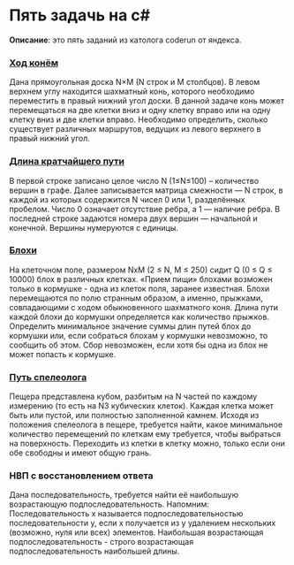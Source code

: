# Пять задачь на c#

**Описание**: это пять заданий из католога coderun от яндекса.

### [Ход конём](https://github.com/lkaboba27/-/blob/five-zadachi/five_zad_1.cs)
Дана прямоугольная доска N×M (N строк и M столбцов). В левом верхнем углу находится шахматный конь, которого необходимо переместить в правый нижний угол доски. В данной задаче конь может перемещаться на две клетки вниз и одну клетку вправо или на одну клетку вниз и две клетки вправо.
Необходимо определить, сколько существует различных маршрутов, ведущих из левого верхнего в правый нижний угол.

### [Длина кратчайшего пути](https://github.com/lkaboba27/-/blob/five-zadachi/five_zad_2.cs)
В первой строке записано целое число N (1≤N≤100) – количество вершин в графе.
Далее записывается матрица смежности — N строк, в каждой из которых содержится N чисел 0 или 1, разделённых пробелом. Число 0 означает отсутствие ребра, а 1 — наличие ребра.
В последней строке задаются номера двух вершин — начальной и конечной.
Вершины нумеруются с единицы.

### [Блохи](https://github.com/lkaboba27/-/blob/five-zadachi/five_zad_3.cs)
На клеточном поле, размером NxM (2 ≤ N, M ≤ 250) сидит Q (0 ≤ Q ≤ 10000) блох в различных клетках. «Прием пищи» блохами возможен только в кормушке - одна из клеток поля, заранее известная. Блохи перемещаются по полю странным образом, а именно, прыжками, совпадающими с ходом обыкновенного шахматного коня. Длина пути каждой блохи до кормушки определяется как количество прыжков. Определить минимальное значение суммы длин путей блох до кормушки или, если собраться блохам у кормушки невозможно, то сообщить об этом. Сбор невозможен, если хотя бы одна из блох не может попасть к кормушке.

### [Путь спелеолога]()
Пещера представлена кубом, разбитым на N частей по каждому измерению (то есть на N3 кубических клеток). Каждая клетка может быть или пустой, или полностью заполненной камнем. Исходя из положения спелеолога в пещере, требуется найти, какое минимальное количество перемещений по клеткам ему требуется, чтобы выбраться на поверхность. Переходить из клетки в клетку можно, только если они обе свободны и имеют общую грань.

### НВП с восстановлением ответа
Дана последовательность, требуется найти её наибольшую возрастающую подпоследовательность.
Напомним:
Последовательность x называется подпоследовательностью последовательности y, если x получается из y удалением нескольких (возможно, нуля или всех) элементов.
Наибольшая возрастающая подпоследовательность - строго возрастающая подпоследовательность наибольшей длины.
